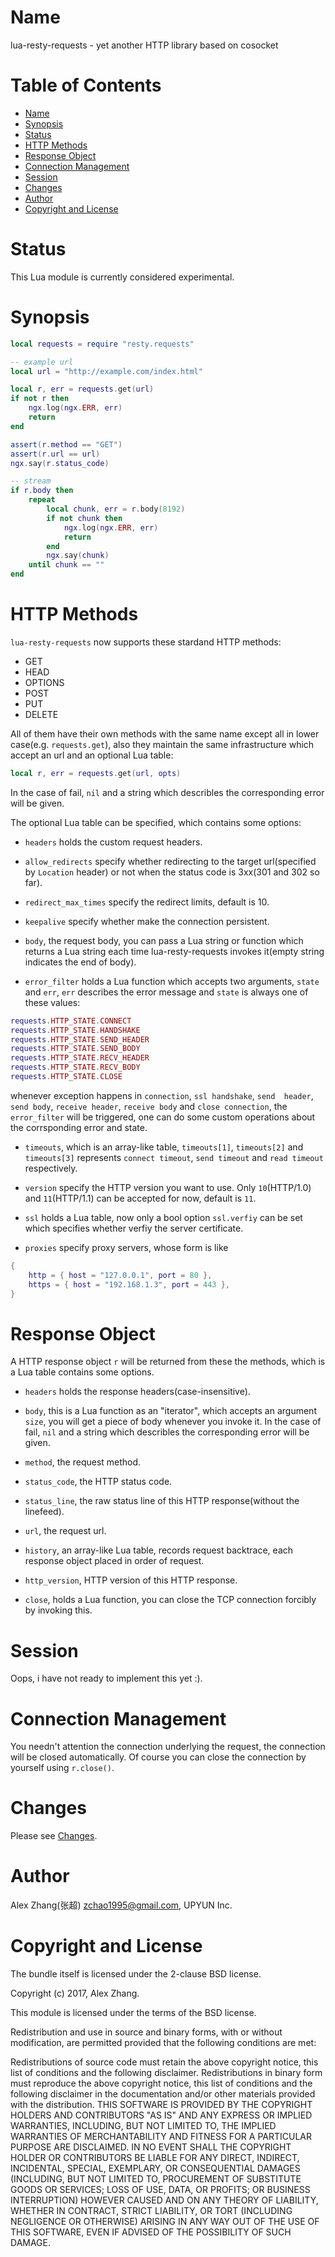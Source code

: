 Name
====

lua-resty-requests - yet another HTTP library based on cosocket

Table of Contents
=================

* [Name](#name)
* [Synopsis](#synopsis)
* [Status](#status)
* [HTTP Methods](#http-methods)
* [Response Object](#response-object)
* [Connection Management](#connection-management)
* [Session](#session)
* [Changes](#changes)
* [Author](#author)
* [Copyright and License](#copyright-and-license)

Status
======

This Lua module is currently considered experimental.

Synopsis
========

```lua
local requests = require "resty.requests"

-- example url
local url = "http://example.com/index.html"

local r, err = requests.get(url)
if not r then
    ngx.log(ngx.ERR, err)
    return
end

assert(r.method == "GET")
assert(r.url == url)
ngx.say(r.status_code)

-- stream
if r.body then
    repeat
        local chunk, err = r.body(8192)
        if not chunk then
            ngx.log(ngx.ERR, err)
            return
        end
        ngx.say(chunk)
    until chunk == ""
end
```

HTTP Methods
============

`lua-resty-requests` now supports these stardand HTTP methods:

* GET
* HEAD
* OPTIONS
* POST
* PUT
* DELETE

All of them have their own methods with the same name except all in lower case(e.g. `requests.get`), also
they maintain the same infrastructure which accept an url and an optional Lua table:

```lua
local r, err = requests.get(url, opts)
```

In the case of fail, `nil` and a string which describles the corresponding error will be given.

The optional Lua table can be specified, which contains some options:

* `headers` holds the custom request headers.

* `allow_redirects` specify whether redirecting to the target url(specified by `Location` header) or not when the status code is 3xx(301 and 302 so far).

* `redirect_max_times` specify the redirect limits, default is 10.

* `keepalive` specify whether make the connection persistent.

* `body`, the request body, you can pass a Lua string or function which returns a Lua string each time lua-resty-requests invokes it(empty string indicates the end of body).

* `error_filter`
 holds a Lua function which accepts two arguments, `state` and `err`, `err` describes the error message and `state` is always one of these values:

 ```lua
 requests.HTTP_STATE.CONNECT
 requests.HTTP_STATE.HANDSHAKE
 requests.HTTP_STATE.SEND_HEADER
 requests.HTTP_STATE.SEND_BODY
 requests.HTTP_STATE.RECV_HEADER
 requests.HTTP_STATE.RECV_BODY
 requests.HTTP_STATE.CLOSE
 ```

 whenever exception happens in `connection`, `ssl handshake`, `send  header`, `send body`, `receive header`, `receive body` and `close connection`,
 the `error_filter` will be triggered, one can do some custom operations about the corrsponding error and state.

* `timeouts`, which is an array-like table, `timeouts[1]`, `timeouts[2]` and `timeouts[3]` represents `connect timeout`, `send timeout` and `read timeout` respectively.

* `version` specify the HTTP version you want to use. Only `10`(HTTP/1.0) and `11`(HTTP/1.1) can be accepted for now, default is `11`.

* `ssl` holds a Lua table, now only a bool option `ssl.verfiy` can be set which specifies whether verfiy the server certificate.
* `proxies` specify proxy servers, whose form is like

```lua
{
    http = { host = "127.0.0.1", port = 80 },
    https = { host = "192.168.1.3", port = 443 },
}
```

Response Object
===============

A HTTP response object `r` will be returned from these the methods, which is a Lua table contains some options.

* `headers` holds the response headers(case-insensitive).
* `body`, this is a Lua function as an "iterator", which accepts an argument `size`, you will get a piece of body whenever you invoke it. In the case of fail, `nil` and a string which describles the corresponding error will be given.

* `method`, the request method.

* `status_code`, the HTTP status code.

* `status_line`, the raw status line of this HTTP response(without the linefeed).
* `url`, the request url.

* `history`, an array-like Lua table, records request backtrace, each response object placed in order of request.

* `http_version`, HTTP version of this HTTP response.

* `close`, holds a Lua function, you can close the TCP connection forcibly by invoking this.


Session
=======

Oops, i have not ready to implement this yet :).

Connection Management
=====================

You needn't attention the connection underlying the request, the connection will be closed automatically. Of course you can close the connection by yourself using `r.close()`.

Changes
=======

Please see [Changes](CHANGES.markdown).

Author
======

Alex Zhang(张超) zchao1995@gmail.com, UPYUN Inc.

Copyright and License
=====================

The bundle itself is licensed under the 2-clause BSD license.

Copyright (c) 2017, Alex Zhang.

This module is licensed under the terms of the BSD license.

Redistribution and use in source and binary forms, with or without modification, are permitted provided that the following conditions are met:

Redistributions of source code must retain the above copyright notice, this list of conditions and the following disclaimer.
Redistributions in binary form must reproduce the above copyright notice, this list of conditions and the following disclaimer in the documentation and/or other materials provided with the distribution.
THIS SOFTWARE IS PROVIDED BY THE COPYRIGHT HOLDERS AND CONTRIBUTORS "AS IS" AND ANY EXPRESS OR IMPLIED WARRANTIES, INCLUDING, BUT NOT LIMITED TO, THE IMPLIED WARRANTIES OF MERCHANTABILITY AND FITNESS FOR A PARTICULAR PURPOSE ARE DISCLAIMED. IN NO EVENT SHALL THE COPYRIGHT HOLDER OR CONTRIBUTORS BE LIABLE FOR ANY DIRECT, INDIRECT, INCIDENTAL, SPECIAL, EXEMPLARY, OR CONSEQUENTIAL DAMAGES (INCLUDING, BUT NOT LIMITED TO, PROCUREMENT OF SUBSTITUTE GOODS OR SERVICES; LOSS OF USE, DATA, OR PROFITS; OR BUSINESS INTERRUPTION) HOWEVER CAUSED AND ON ANY THEORY OF LIABILITY, WHETHER IN CONTRACT, STRICT LIABILITY, OR TORT (INCLUDING NEGLIGENCE OR OTHERWISE) ARISING IN ANY WAY OUT OF THE USE OF THIS SOFTWARE, EVEN IF ADVISED OF THE POSSIBILITY OF SUCH DAMAGE.
